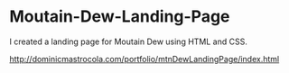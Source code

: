 # Moutain-Dew-Landing-Page

I created a landing page for Moutain Dew using HTML and CSS.

http://dominicmastrocola.com/portfolio/mtnDewLandingPage/index.html
